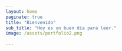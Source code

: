 ```yaml
---
layout: home
paginate: true
title: "Bienvenido"
sub_title: "Hoy es un buen día para leer."
image: /assets/portfolio2.png
    
---
```

